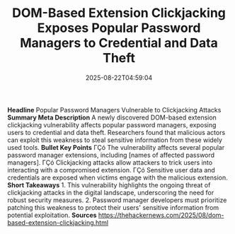 ﻿---
title: "DOM-Based Extension Clickjacking Exposes Popular Password Managers to Credential and Data Theft"
date: "2025-08-22T04:59:04"
category: "Markets"
summary: ""
slug: "dombased extension clickjacking exposes popular password man"
source_urls:
  - "https://thehackernews.com/2025/08/dom-based-extension-clickjacking.html"
seo:
  title: "DOM-Based Extension Clickjacking Exposes Popular Password Managers to Credential and Data Theft | Hash n Hedge"
  description: ""
  keywords: ["news", "markets", "brief"]
---
**Headline** Popular Password Managers Vulnerable to Clickjacking Attacks  **Summary Meta Description** A newly discovered DOM-based extension clickjacking vulnerability affects popular password managers, exposing users to credential and data theft. Researchers found that malicious actors can exploit this weakness to steal sensitive information from these widely used tools.  **Bullet Key Points**  ΓÇó The vulnerability affects several popular password manager extensions, including [names of affected password managers]. ΓÇó Clickjacking attacks allow attackers to trick users into interacting with a compromised extension. ΓÇó Sensitive user data and credentials are exposed when victims engage with the malicious extension.  **Short Takeaways**  1. This vulnerability highlights the ongoing threat of clickjacking attacks in the digital landscape, underscoring the need for robust security measures. 2. Password manager developers must prioritize patching this weakness to protect their users' sensitive information from potential exploitation.  **Sources** https://thehackernews.com/2025/08/dom-based-extension-clickjacking.html 
